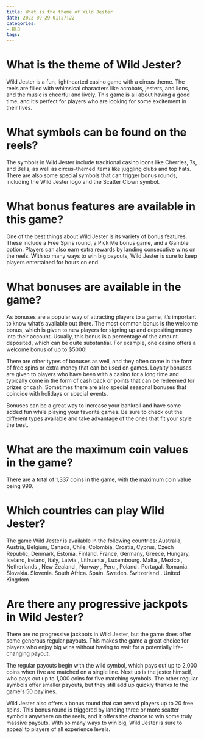 ```yaml
---
title: What is the theme of Wild Jester
date: 2022-09-29 01:27:22
categories:
- Hl8
tags:
---
```



#  What is the theme of Wild Jester?

Wild Jester is a fun, lighthearted casino game with a circus theme. The reels are filled with whimsical characters like acrobats, jesters, and lions, and the music is cheerful and lively. This game is all about having a good time, and it’s perfect for players who are looking for some excitement in their lives.

# What symbols can be found on the reels?

The symbols in Wild Jester include traditional casino icons like Cherries, 7s, and Bells, as well as circus-themed items like juggling clubs and top hats. There are also some special symbols that can trigger bonus rounds, including the Wild Jester logo and the Scatter Clown symbol.

# What bonus features are available in this game?

One of the best things about Wild Jester is its variety of bonus features. These include a Free Spins round, a Pick Me bonus game, and a Gamble option. Players can also earn extra rewards by landing consecutive wins on the reels. With so many ways to win big payouts, Wild Jester is sure to keep players entertained for hours on end.

#  What bonuses are available in the game?

As bonuses are a popular way of attracting players to a game, it’s important to know what’s available out there. The most common bonus is the welcome bonus, which is given to new players for signing up and depositing money into their account. Usually, this bonus is a percentage of the amount deposited, which can be quite substantial. For example, one casino offers a welcome bonus of up to $5000!

There are other types of bonuses as well, and they often come in the form of free spins or extra money that can be used on games. Loyalty bonuses are given to players who have been with a casino for a long time and typically come in the form of cash back or points that can be redeemed for prizes or cash. Sometimes there are also special seasonal bonuses that coincide with holidays or special events.

Bonuses can be a great way to increase your bankroll and have some added fun while playing your favorite games. Be sure to check out the different types available and take advantage of the ones that fit your style the best.

#  What are the maximum coin values in the game?

There are a total of 1,337 coins in the game, with the maximum coin value being 999.

#  Which countries can play Wild Jester?

The game Wild Jester is available in the following countries: 
Australia, Austria, Belgium, Canada, Chile, Colombia, Croatia, Cyprus, Czech Republic, Denmark, Estonia, Finland, France, Germany, Greece, Hungary, Iceland, Ireland, Italy, Latvia , Lithuania , Luxembourg. Malta , Mexico , Netherlands , New Zealand , Norway , Peru , Poland . Portugal. Romania. Slovakia. Slovenia. South Africa. Spain. Sweden. Switzerland . United Kingdom

#  Are there any progressive jackpots in Wild Jester?

There are no progressive jackpots in Wild Jester, but the game does offer some generous regular payouts. This makes the game a great choice for players who enjoy big wins without having to wait for a potentially life-changing payout.

The regular payouts begin with the wild symbol, which pays out up to 2,000 coins when five are matched on a single line. Next up is the jester himself, who pays out up to 1,000 coins for five matching symbols. The other regular symbols offer smaller payouts, but they still add up quickly thanks to the game's 50 paylines.

Wild Jester also offers a bonus round that can award players up to 20 free spins. This bonus round is triggered by landing three or more scatter symbols anywhere on the reels, and it offers the chance to win some truly massive payouts. With so many ways to win big, Wild Jester is sure to appeal to players of all experience levels.